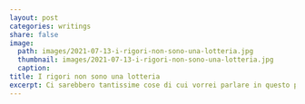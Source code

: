 ```yaml
---
layout: post
categories: writings
share: false
image:
  path: images/2021-07-13-i-rigori-non-sono-una-lotteria.jpg
  thumbnail: images/2021-07-13-i-rigori-non-sono-una-lotteria.jpg
  caption:
title: I rigori non sono una lotteria
excerpt: Ci sarebbero tantissime cose di cui vorrei parlare in questo periodo ma il carattere del paradosso la spunta sempre su tutti e quindi prenderò in prestito un pochino del vostro tempo per esplorare l’abisso dell’ignoranza di quei nostri connazionali che hanno cercato di comprare un green pass “falso”. Quest’argomento ha numerosi aspetti interessanti fra cui […]
---
```

